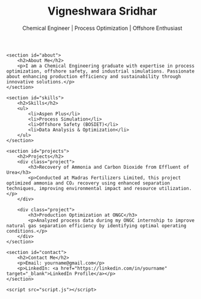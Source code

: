 <!DOCTYPE html>
<html lang="en">
<head>
    <meta charset="UTF-8">
    <meta name="viewport" content="width=device-width, initial-scale=1.0">
    <title>Vigneshwara Sridhar | Chemical Engineer Portfolio</title>
    <link rel="stylesheet" href="style.css">
</head>
<body>
    <header>
        <h1>Vigneshwara Sridhar</h1>
        <p>Chemical Engineer | Process Optimization | Offshore Enthusiast</p>
    </header>

    <section id="about">
        <h2>About Me</h2>
        <p>I am a Chemical Engineering graduate with expertise in process optimization, offshore safety, and industrial simulations. Passionate about enhancing production efficiency and sustainability through innovative solutions.</p>
    </section>

    <section id="skills">
        <h2>Skills</h2>
        <ul>
            <li>Aspen Plus</li>
            <li>Process Simulation</li>
            <li>Offshore Safety (BOSIET)</li>
            <li>Data Analysis & Optimization</li>
        </ul>
    </section>

    <section id="projects">
        <h2>Projects</h2>
        <div class="project">
            <h3>Recovery of Ammonia and Carbon Dioxide from Effluent of Urea</h3>
            <p>Conducted at Madras Fertilizers Limited, this project optimized ammonia and CO₂ recovery using enhanced separation techniques, improving environmental impact and resource utilization.</p>
        </div>

        <div class="project">
            <h3>Production Optimization at ONGC</h3>
            <p>Analyzed process data during my ONGC internship to improve natural gas separation efficiency by identifying optimal operating conditions.</p>
        </div>
    </section>

    <section id="contact">
        <h2>Contact Me</h2>
        <p>Email: yourname@gmail.com</p>
        <p>LinkedIn: <a href="https://linkedin.com/in/yourname" target="_blank">LinkedIn Profile</a></p>
    </section>

    <script src="script.js"></script>
</body>
</html>
